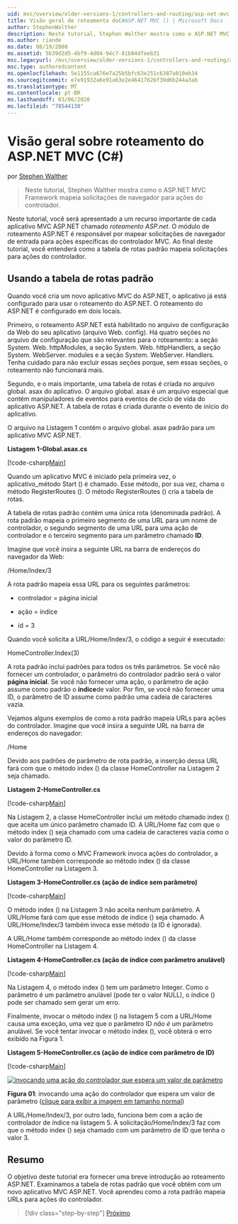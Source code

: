 ```yaml
---
uid: mvc/overview/older-versions-1/controllers-and-routing/asp-net-mvc-routing-overview-cs
title: Visão geral de roteamento doC#ASP.NET MVC () | Microsoft Docs
author: StephenWalther
description: Neste tutorial, Stephen Walther mostra como o ASP.NET MVC Framework mapeia solicitações de navegador para ações do controlador.
ms.author: riande
ms.date: 08/19/2008
ms.assetid: 5b39d2d5-4bf9-4d04-94c7-81b84dfeeb31
msc.legacyurl: /mvc/overview/older-versions-1/controllers-and-routing/asp-net-mvc-routing-overview-cs
msc.type: authoredcontent
ms.openlocfilehash: 5e1155ca676e7a25b5bfc63e251c6387a010eb34
ms.sourcegitcommit: e7e91932a6e91a63e2e46417626f39d6b244a3ab
ms.translationtype: MT
ms.contentlocale: pt-BR
ms.lasthandoff: 03/06/2020
ms.locfileid: "78544138"
---
```

# <a name="aspnet-mvc-routing-overview-c"></a>Visão geral sobre roteamento do ASP.NET MVC (C#)

por [Stephen Walther](https://github.com/StephenWalther)

> Neste tutorial, Stephen Walther mostra como o ASP.NET MVC Framework mapeia solicitações de navegador para ações do controlador.

Neste tutorial, você será apresentado a um recurso importante de cada aplicativo MVC ASP.NET chamado *roteamento ASP.net*. O módulo de roteamento ASP.NET é responsável por mapear solicitações de navegador de entrada para ações específicas do controlador MVC. Ao final deste tutorial, você entenderá como a tabela de rotas padrão mapeia solicitações para ações do controlador.

## <a name="using-the-default-route-table"></a>Usando a tabela de rotas padrão

Quando você cria um novo aplicativo MVC do ASP.NET, o aplicativo já está configurado para usar o roteamento do ASP.NET. O roteamento do ASP.NET é configurado em dois locais.

Primeiro, o roteamento ASP.NET está habilitado no arquivo de configuração da Web do seu aplicativo (arquivo Web. config). Há quatro seções no arquivo de configuração que são relevantes para o roteamento: a seção System. Web. httpModules, a seção System. Web. httpHandlers, a seção System. WebServer. modules e a seção System. WebServer. Handlers. Tenha cuidado para não excluir essas seções porque, sem essas seções, o roteamento não funcionará mais.

Segundo, e o mais importante, uma tabela de rotas é criada no arquivo global. asax do aplicativo. O arquivo global. asax é um arquivo especial que contém manipuladores de eventos para eventos de ciclo de vida do aplicativo ASP.NET. A tabela de rotas é criada durante o evento de início do aplicativo.

O arquivo na Listagem 1 contém o arquivo global. asax padrão para um aplicativo MVC ASP.NET.

**Listagem 1-Global.asax.cs**

[!code-csharp[Main](asp-net-mvc-routing-overview-cs/samples/sample1.cs)]

Quando um aplicativo MVC é iniciado pela primeira vez, o aplicativo\_método Start () é chamado. Esse método, por sua vez, chama o método RegisterRoutes (). O método RegisterRoutes () cria a tabela de rotas.

A tabela de rotas padrão contém uma única rota (denominada padrão). A rota padrão mapeia o primeiro segmento de uma URL para um nome de controlador, o segundo segmento de uma URL para uma ação de controlador e o terceiro segmento para um parâmetro chamado **ID**.

Imagine que você insira a seguinte URL na barra de endereços do navegador da Web:

/Home/Index/3

A rota padrão mapeia essa URL para os seguintes parâmetros:

- controlador = página inicial

- ação = índice

- id = 3

Quando você solicita a URL/Home/Index/3, o código a seguir é executado:

HomeController.Index(3)

A rota padrão inclui padrões para todos os três parâmetros. Se você não fornecer um controlador, o parâmetro do controlador padrão será o valor **página inicial**. Se você não fornecer uma ação, o parâmetro de ação assume como padrão o **índice**de valor. Por fim, se você não fornecer uma ID, o parâmetro de ID assume como padrão uma cadeia de caracteres vazia.

Vejamos alguns exemplos de como a rota padrão mapeia URLs para ações do controlador. Imagine que você insira a seguinte URL na barra de endereços do navegador:

/Home

Devido aos padrões de parâmetro de rota padrão, a inserção dessa URL fará com que o método index () da classe HomeController na Listagem 2 seja chamado.

**Listagem 2-HomeController.cs**

[!code-csharp[Main](asp-net-mvc-routing-overview-cs/samples/sample2.cs)]

Na Listagem 2, a classe HomeController inclui um método chamado index () que aceita um único parâmetro chamado ID. A URL/Home faz com que o método index () seja chamado com uma cadeia de caracteres vazia como o valor do parâmetro ID.

Devido à forma como o MVC Framework invoca ações do controlador, a URL/Home também corresponde ao método index () da classe HomeController na Listagem 3.

**Listagem 3-HomeController.cs (ação de índice sem parâmetro)**

[!code-csharp[Main](asp-net-mvc-routing-overview-cs/samples/sample3.cs)]

O método index () na Listagem 3 não aceita nenhum parâmetro. A URL/Home fará com que esse método de índice () seja chamado. A URL/Home/Index/3 também invoca esse método (a ID é ignorada).

A URL/Home também corresponde ao método index () da classe HomeController na Listagem 4.

**Listagem 4-HomeController.cs (ação de índice com parâmetro anulável)**

[!code-csharp[Main](asp-net-mvc-routing-overview-cs/samples/sample4.cs)]

Na Listagem 4, o método index () tem um parâmetro Integer. Como o parâmetro é um parâmetro anulável (pode ter o valor NULL), o índice () pode ser chamado sem gerar um erro.

Finalmente, invocar o método index () na listagem 5 com a URL/Home causa uma exceção, uma vez que o parâmetro ID *não é* um parâmetro anulável. Se você tentar invocar o método index (), você obterá o erro exibido na Figura 1.

**Listagem 5-HomeController.cs (ação de índice com parâmetro de ID)**

[!code-csharp[Main](asp-net-mvc-routing-overview-cs/samples/sample5.cs)]

[![invocando uma ação do controlador que espera um valor de parâmetro](asp-net-mvc-routing-overview-cs/_static/image1.jpg)](asp-net-mvc-routing-overview-cs/_static/image1.png)

**Figura 01**: invocando uma ação do controlador que espera um valor de parâmetro ([clique para exibir a imagem em tamanho normal](asp-net-mvc-routing-overview-cs/_static/image2.png))

A URL/Home/Index/3, por outro lado, funciona bem com a ação de controlador de índice na listagem 5. A solicitação/Home/Index/3 faz com que o método index () seja chamado com um parâmetro de ID que tenha o valor 3.

## <a name="summary"></a>Resumo

O objetivo deste tutorial era fornecer uma breve introdução ao roteamento ASP.NET. Examinamos a tabela de rotas padrão que você obtém com um novo aplicativo MVC ASP.NET. Você aprendeu como a rota padrão mapeia URLs para ações do controlador.

> [!div class="step-by-step"]
> [Próximo](understanding-action-filters-cs.md)
